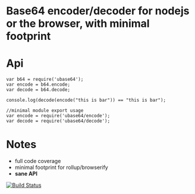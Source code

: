 # Base64 encoder/decoder for nodejs or the browser, with minimal footprint

# Api 

```
var b64 = require('ubase64');
var encode = b64.encode;
var decode = b64.decode;

console.log(decode(encode("this is bar")) == "this is bar");

//minimal module export usage
var encode = require('ubase64/encode');
var decode = require('ubase64/decode');

```

# Notes
* full code coverage
* minimal footprint for rollup/browserify
* **sane API**

[![Build Status](https://travis-ci.org/131/ubase64.svg?branch=master)](https://travis-ci.org/131/ubase64)
